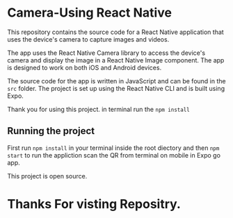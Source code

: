 

# Camera-Using React Native

This repository contains the source code for a React Native application that uses the device's camera to capture images and videos.

The app uses the React Native Camera library to access the device's camera and display the image in a React Native Image component. The app is designed to work on both iOS and Android devices.

The source code for the app is written in JavaScript and can be found in the `src` folder. The project is set up using the React Native CLI and is built using Expo.



Thank you for using this project.
in terminal run the `npm install`

Running the project
-------------------

First run `npm install` in your terminal inside the root diectory and then `npm start` to run the appliction scan the QR from terminal on mobile in Expo go app.


This project is open source.

Thanks For visting Repositry.
============================
